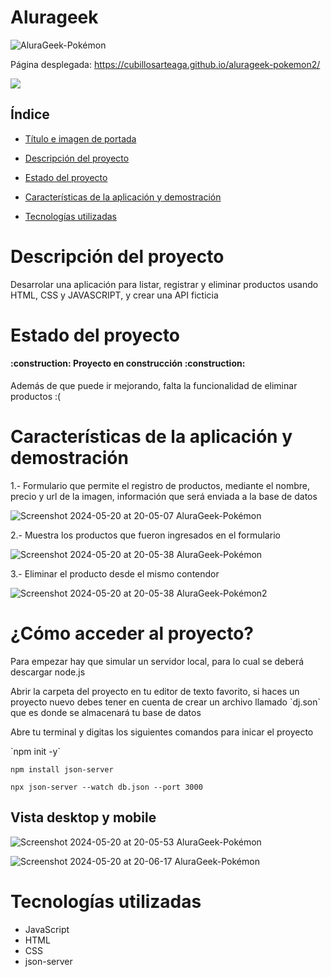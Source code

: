 # Alurageek

![AluraGeek-Pokémon](https://github.com/cubillosarteaga/alurageek-pokemon2/assets/32303709/c3a32024-4fb0-448c-8aa9-7a9111d81475)

Página desplegada: https://cubillosarteaga.github.io/alurageek-pokemon2/

<p align="left">
   <img src="https://img.shields.io/badge/STATUS-EN%20DESAROLLO-green">
   </p>

## Índice

* [Título e imagen de portada](#Título-e-imagen-de-portada)

* [Descripción del proyecto](#descripción-del-proyecto)

* [Estado del proyecto](#Estado-del-proyecto)

* [Características de la aplicación y demostración](#Características-de-la-aplicación-y-demostración)

* [Tecnologías utilizadas](#tecnologías-utilizadas)

# Descripción del proyecto

<p>Desarrolar una aplicación para listar, registrar y eliminar productos usando HTML, CSS y JAVASCRIPT, y crear una API ficticia</p>

# Estado del proyecto
<h4 align="left">
:construction: Proyecto en construcción :construction:
</h4>
<p>Además de que puede ir mejorando, falta la funcionalidad de eliminar productos :(</p>

# Características de la aplicación y demostración

1.- Formulario que permite el registro de productos, mediante el nombre, precio y url de la imagen, información que será enviada a la base de datos

![Screenshot 2024-05-20 at 20-05-07 AluraGeek-Pokémon](https://github.com/cubillosarteaga/alurageek-pokemon2/assets/32303709/79c75edf-af54-4580-b130-0cb42056193e)

2.- Muestra los productos que fueron ingresados en el formulario

![Screenshot 2024-05-20 at 20-05-38 AluraGeek-Pokémon](https://github.com/cubillosarteaga/alurageek-pokemon2/assets/32303709/1944d4c1-f363-4502-91c1-e4583e75082b)

3.- Eliminar el producto desde el mismo contendor

![Screenshot 2024-05-20 at 20-05-38 AluraGeek-Pokémon2](https://github.com/cubillosarteaga/alurageek-pokemon2/assets/32303709/dd9ad640-2f9e-415a-a16e-0515a49f56ae)


# ¿Cómo acceder al proyecto?

<p>Para empezar hay que simular un servidor local, para lo cual se deberá descargar node.js</p>
<p>Abrir la carpeta del proyecto en tu editor de texto favorito, si haces un proyecto nuevo debes tener en cuenta de crear un archivo llamado `dj.son` que es donde se almacenará tu base de datos</p>

<p>Abre tu terminal y digitas los siguientes comandos para inicar el proyecto</p>

<p>`npm init -y`

`npm install json-server`

`npx json-server --watch db.json --port 3000`</p>



## Vista desktop y mobile
![Screenshot 2024-05-20 at 20-05-53 AluraGeek-Pokémon](https://github.com/cubillosarteaga/alurageek-pokemon2/assets/32303709/cb62d5a0-9a2f-4fee-8d33-9d05581f2e0a)

![Screenshot 2024-05-20 at 20-06-17 AluraGeek-Pokémon](https://github.com/cubillosarteaga/alurageek-pokemon2/assets/32303709/2199703f-a2f1-4530-8bc4-2e852da3c22e)


# Tecnologías utilizadas

*  JavaScript
*  HTML
*  CSS
*  json-server

